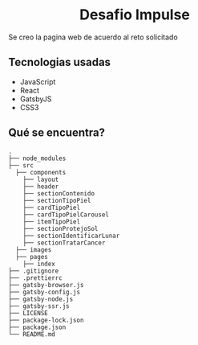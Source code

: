 <h1 align="center">
  Desafio Impulse
</h1>

Se creo la pagina web de acuerdo al reto solicitado

## Tecnologias usadas
* JavaScript
* React
* GatsbyJS
* CSS3

## Qué se encuentra?

    .
    ├── node_modules
    ├── src
      ├── components
        ├── layout
        ├── header
        ├── sectionContenido
        ├── sectionTipoPiel
        ├── cardTipoPiel
        ├── cardTipoPielCarousel
        ├── itemTipoPiel
        ├── sectionProtejoSol
        ├── sectionIdentificarLunar
        ├── sectionTratarCancer
      ├── images
      ├── pages
        ├── index
    ├── .gitignore
    ├── .prettierrc
    ├── gatsby-browser.js
    ├── gatsby-config.js
    ├── gatsby-node.js
    ├── gatsby-ssr.js
    ├── LICENSE
    ├── package-lock.json
    ├── package.json
    └── README.md



